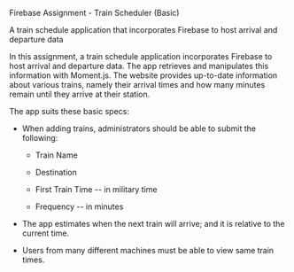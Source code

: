 Firebase Assignment - Train Scheduler (Basic)

A train schedule application that incorporates Firebase to host arrival and departure data

In this assignment, a train schedule application incorporates Firebase to host arrival and departure data. 
The app retrieves and manipulates this information with Moment.js. The website provides up-to-date information 
about various trains, namely their arrival times and how many minutes remain until they arrive at their station.

The app suits these basic specs:
  
  * When adding trains, administrators should be able to submit the following:
    
    * Train Name
    
    * Destination 
    
    * First Train Time -- in military time
    
    * Frequency -- in minutes
  
  * The app estimates when the next train will arrive; and it is relative to the current time.
  
  * Users from many different machines must be able to view same train times.
